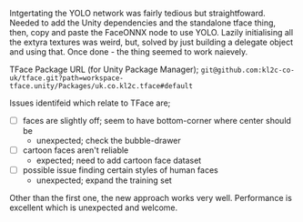 
Intgertating the YOLO network was fairly tedious but straightfoward.
    Needed to add the Unity dependencies and the standalone tface thing, then, copy and paste the FaceONNX node to use YOLO.
    Lazily initialising all the extyra textures was weird, but, solved by just building a delegate object and using that.
    Once done - the thing seemed  to work naievely.

TFace Package URL (for Unity Package Manager); `git@github.com:kl2c-co-uk/tface.git?path=workspace-tface.unity/Packages/uk.co.kl2c.tface#default`

Issues identifeid which relate to TFace are;
- [ ] faces are slightly off; seem to have bottom-corner where center should be
    - unexpected; check the bubble-drawer
- [ ] cartoon faces aren't reliable
    - expected; need to add cartoon face dataset
- [ ] possible issue finding certain styles of human faces
    - unexpected; expand the training set

Other than the first one, the new approach works very well.
Performance is excellent which is unexpected and welcome.
